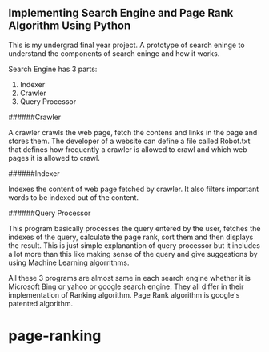 ## Implementing Search Engine and Page Rank Algorithm Using Python
This is my undergrad final year project. 
A prototype of search eninge to understand the components of search eninge and how it works.

Search Engine has 3 parts:

1. Indexer
2. Crawler
3. Query Processor

######Crawler

A crawler crawls the web page, fetch the contens and links in the page and stores them. 
The developer of a website can define a file called Robot.txt that defines how frequently a crawler is allowed to crawl and 
which web pages it is allowed to crawl.

######Indexer

Indexes the content of web page fetched by crawler. It also filters important words to be indexed out of the content.

######Query Processor

This program basically processes the query entered by the user, fetches the indexes of the query, calculate the page rank, sort them and 
then displays the result. This is just simple explanantion of query processor but it includes a lot more than this like making sense of 
the query and give suggestions by using Machine Learning algorrithms.

All these 3 programs are almost same in each search engine whether it is Microsoft Bing or yahoo or google search engine. They all differ
in their implementation of Ranking algorithm. 
Page Rank algorithm is google's patented algorithm.


# page-ranking
